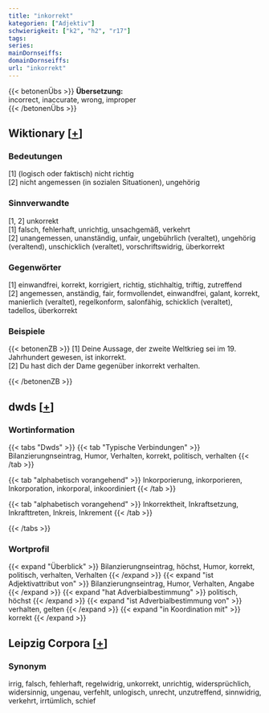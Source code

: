 ```yaml
---
title: "inkorrekt"
kategorien: ["Adjektiv"]
schwierigkeit: ["k2", "h2", "r17"]
tags:
series:
mainDornseiffs:
domainDornseiffs:
url: "inkorrekt"
---
```


{{< betonenÜbs >}}
**Übersetzung:**  
incorrect, inaccurate, wrong, improper  
{{< /betonenÜbs >}}

## Wiktionary [[+](https://de.wiktionary.org/wiki/inkorrekt)]

### Bedeutungen
[1] (logisch oder faktisch) nicht richtig  
[2] nicht angemessen (in sozialen Situationen), ungehörig  

### Sinnverwandte
[1, 2] unkorrekt  
[1] falsch, fehlerhaft, unrichtig, unsachgemäß, verkehrt  
[2] unangemessen, unanständig, unfair, ungebührlich (veraltet), ungehörig (veraltend), unschicklich (veraltet), vorschriftswidrig, überkorrekt  

### Gegenwörter
[1] einwandfrei, korrekt, korrigiert, richtig, stichhaltig, triftig, zutreffend  
[2] angemessen, anständig, fair, formvollendet, einwandfrei, galant, korrekt, manierlich (veraltet), regelkonform, salonfähig, schicklich (veraltet), tadellos, überkorrekt  

### Beispiele
{{< betonenZB >}}
[1] Deine Aussage, der zweite Weltkrieg sei im 19. Jahrhundert gewesen, ist inkorrekt.  
[2] Du hast dich der Dame gegenüber inkorrekt verhalten.  

{{< /betonenZB >}}


## dwds [[+](https://www.dwds.de/wb/inkorrekt)]

### Wortinformation
{{< tabs "Dwds" >}}
{{< tab "Typische Verbindungen" >}}
Bilanzierungnseintrag, Humor, Verhalten, korrekt, politisch, verhalten
{{< /tab >}}

{{< tab "alphabetisch vorangehend" >}}
Inkorporierung, inkorporieren, Inkorporation, inkorporal, inkoordiniert
{{< /tab >}}

{{< tab "alphabetisch vorangehend" >}}
Inkorrektheit, Inkraftsetzung, Inkrafttreten, Inkreis, Inkrement
{{< /tab >}}

{{< /tabs >}}

### Wortprofil
{{< expand "Überblick" >}} Bilanzierungnseintrag, höchst, Humor, korrekt, politisch, verhalten, Verhalten {{< /expand >}}
{{< expand "ist Adjektivattribut von" >}} Bilanzierungnseintrag, Humor, Verhalten, Angabe {{< /expand >}}
{{< expand "hat Adverbialbestimmung" >}} politisch, höchst {{< /expand >}}
{{< expand "ist Adverbialbestimmung von" >}} verhalten, gelten {{< /expand >}}
{{< expand "in Koordination mit" >}} korrekt {{< /expand >}}

## Leipzig Corpora [[+](https://corpora.uni-leipzig.de/en/res?word=inkorrekt&corpusId=deu_newscrawl-public_2018)]


### Synonym
irrig, falsch, fehlerhaft, regelwidrig, unkorrekt, unrichtig, widersprüchlich, widersinnig, ungenau, verfehlt, unlogisch, unrecht, unzutreffend, sinnwidrig, verkehrt, irrtümlich, schief

